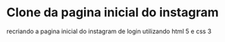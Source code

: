 # Clone da pagina inicial do instagram
recriando a pagina inicial do instagram de login utilizando html 5 e css 3
